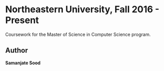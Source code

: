 # Northeastern University, Fall 2016 - Present

Coursework for the Master of Science in Computer Science program.

## Author

**Samanjate Sood**
